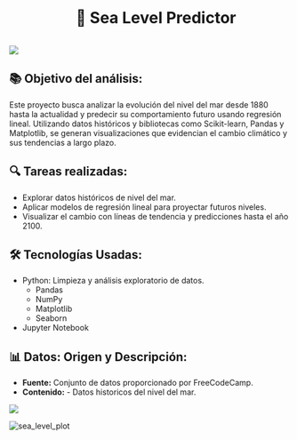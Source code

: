 <!--h2 without bottom border-->
<div id="user-content-toc">
  <ul align="center">
    <summary><h1 style="display: inline-block"> 🌊 Sea Level Predictor </h1></summary>
  </ul>
</div>

<!--horizontal divider(gradiant)-->
<img src="https://user-images.githubusercontent.com/73097560/115834477-dbab4500-a447-11eb-908a-139a6edaec5c.gif">


<!--Intro start-->
## 📚 Objetivo del análisis:
Este proyecto busca analizar la evolución del nivel del mar desde 1880 hasta la actualidad y predecir su comportamiento futuro usando regresión lineal. Utilizando datos históricos y bibliotecas como Scikit-learn, Pandas y Matplotlib, se generan visualizaciones que evidencian el cambio climático y sus tendencias a largo plazo.

## 🔍 Tareas realizadas:
- Explorar datos históricos de nivel del mar.
- Aplicar modelos de regresión lineal para proyectar futuros niveles.
- Visualizar el cambio con líneas de tendencia y predicciones hasta el año 2100.

## 🛠 Tecnologías Usadas:
- Python: Limpieza y análisis exploratorio de datos.
  - Pandas
  - NumPy
  - Matplotlib 
  - Seaborn
- Jupyter Notebook

## 📊 Datos: Origen y Descripción:
- **Fuente:** Conjunto de datos proporcionado por FreeCodeCamp.
- **Contenido:**  - Datos historicos del nivel del mar.


<!--horizontal divider(gradiant)-->
<img src="https://user-images.githubusercontent.com/73097560/115834477-dbab4500-a447-11eb-908a-139a6edaec5c.gif">


![sea_level_plot](https://github.com/user-attachments/assets/fd77ddb2-f577-4637-b0d9-9903e7c5ca1c)
